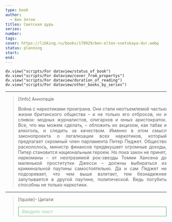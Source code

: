 ```yaml
---
type: book
author:
  - Бен Элтон
titles: Светская дурь
series:
number:
tags:
cover: https://libking.ru/books/170929/ben-elton-svetskaya-dur.webp
status: planning
start:
end:
---
```

```dataviewjs
dv.view("scripts/For dataview/status_of_book")
dv.view("scripts/For dataview/cover_from_propertys")
dv.view("scripts/For dataview/duration_of_reading")
dv.view("scripts/For dataview/other_books_by_series")
```
---

>[!info] Аннотація
> <p align="justify">Война с наркотиками проиграна. Они стали неотъемлемой частью жизни британского общества – и не только его отбросов, но и сливок: модных журналистов, олигархов и юных аристократок. Все, что мы можем сделать, – обложить их акцизом, как табак и алкоголь, и следить за качеством. Именно в этом смысл законопроекта о легализации всех наркотиков, который предлагает скромный член парламента Питер Педжет. Общество раскололось, министр финансов предвкушает огромные доходы, Питер становится национальным героем. Но пока закон не принят, наркоманы – от неотразимой рок-звезды Томми Хансена до маленькой проститутки Джесси – должны выбираться из криминальной паутины самостоятельно. Да и сам Педжет не подозревает, что чем выше взлетает, тем безнадежнее запутывается в другой паутине, политической. Ведь погубить способны не только наркотики.</p>

---

>[!quote]- Цитати
><div align="justify" style="border: 2px solid #A0CAA6; padding: 5px 10px 5px 10px; font-style: italic; color: #A0CAA6 ">Введите текст</div>